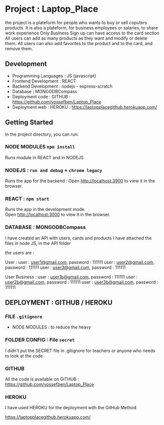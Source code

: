 # Project : Laptop_Place

the project is a plateform for people who wants to buy or sell coputers products.
It is also a plateform, for business employees or salaries, to share work experience
Only Business Sign up can have access to the card section
All users can add as many products as they want and modify or delete them.
All users can also add favorites to the product and to the card, and remove them.

## Development

- Programming Languages : JS (javascript)
- Frontend Development : REACT
- Backend Development : nodejs - express-scratch
- Database : MONGODBCompass
- Deployment code : GITHUB : https://github.com/yossefben/Laptop_Place
- Deployment web : HEROKU : https://laptopplacegithub.herokuapp.com/

## Getting Started

In the project directory, you can run:

### NODE MODULES `npm install`

Runs module in REACT and in NODEJS

### NODEJS : `run and debug` + `chrome legacy`

Runs the app for the backend :
Open [http://localhost:3900](http://localhost:3900) to view it in the browser.

### REACT : `npm start`

Runs the app in the development mode.\
Open [http://localhost:3000](http://localhost:3000) to view it in the browser.

### DATABASE : MONGODBCompass

I have created an API with users, cards and products
I have attached the files in node JS, in the API folder

the users are :

User :
user : user1@gmail.com, password : 111111
user : user2@gmail.com, password : 111111
user : user3@gmail.com, password : 111111

User Business :
user : user1b@gmail.com, password : 111111
user : user2b@gmail.com, password : 111111
user : user3b@gmail.com, password : 111111

## DEPLOYMENT : GITHUB / HEROKU

### FILE `.gitignore`

- NODE MODULES : to reduce the heavy

### FOLDER CONFIG : File `secret`

I didn't put the SECRET file in .gitignore for teachers or anyone who needs to look at the code

### GITHUB

All the code is available on GITHUB : https://github.com/yossefben/Laptop_Place

### HEROKU

I have used HEROKU for the deployment with the GitHub Method

https://laptopplacegithub.herokuapp.com/
